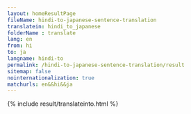 ```yaml
---
layout: homeResultPage
fileName: hindi-to-japanese-sentence-translation
translatein: hindi_to_japanese
folderName : translate
lang: en
from: hi
to: ja
langname: hindi-to
permalink: /hindi-to-japanese-sentence-translation/result
sitemap: false
nointernationalization: true
matchurls: en&&hi&&ja
---
```

{% include result/translateinto.html %}

<script src="/js/result/translation.js" data-foldername="{{page.folderName}}" data-lang="{{page.lang}}"></script>
